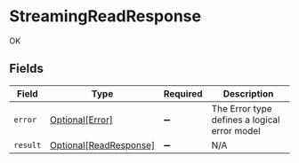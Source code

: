 # StreamingReadResponse

OK


## Fields

| Field                                                         | Type                                                          | Required                                                      | Description                                                   |
| ------------------------------------------------------------- | ------------------------------------------------------------- | ------------------------------------------------------------- | ------------------------------------------------------------- |
| `error`                                                       | [Optional[Error]](../../models/shared/error.md)               | :heavy_minus_sign:                                            | The Error type defines a logical error model                  |
| `result`                                                      | [Optional[ReadResponse]](../../models/shared/readresponse.md) | :heavy_minus_sign:                                            | N/A                                                           |